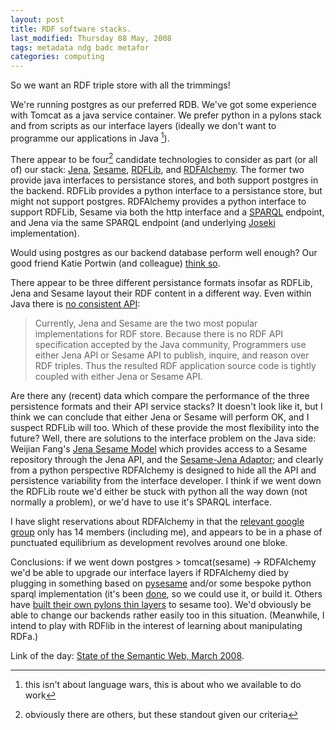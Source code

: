 ```yaml
---
layout: post
title: RDF software stacks.
last_modified: Thursday 08 May, 2008
tags: metadata ndg badc metafor
categories: computing
---
```

So we want an RDF triple store with all the trimmings!

We're running postgres as our preferred RDB. We've got some experience with Tomcat as a java service container. We prefer python in a pylons stack and from scripts as our interface layers (ideally we don't want to programme our applications in Java [^1]).

There appear to be four[^2] candidate technologies to consider as part (or all of) our stack: [Jena](http://jena.sourceforge.net/documentation.html), [Sesame](http://www.openrdf.org/publications/sesame/users/index.html), [RDFLib](http://RDFLib.net/), and [RDFAlchemy](http://openvest.com/trac/wiki/RDFAlchemy). The former two provide java interfaces to persistance stores, and both support postgres in the backend. RDFLib provides a python interface to a persistance store, but might not support postgres. RDFAlchemy provides a python interface to support RDFLib, Sesame via both the http interface and a [SPARQL](http://www.w3.org/TR/rdf-sparql-query/) endpoint, and Jena via the same SPARQL endpoint (and underlying [Joseki](http://www.joseki.org/) implementation).

Would using postgres as our backend database perform well enough? Our good friend Katie Portwin (and colleague) [think so](http://xtech06.usefulinc.com/schedule/paper/18).

There appear to be three different persistance formats insofar as RDFLib, Jena and Sesame layout their RDF content in a different way. Even within Java there is [no consistent API](http://users.ecs.soton.ac.uk/wf/jsm.htm):
<blockquote>Currently, Jena and Sesame are the two most popular implementations for RDF store. Because there is no RDF API specification accepted by the Java community, Programmers use either Jena API or Sesame API to publish, inquire, and reason over RDF triples. Thus the resulted RDF application source code is tightly coupled with either Jena or Sesame API.
</blockquote>

Are there any (recent) data which compare the performance of the three persistence formats and their API service stacks? It doesn't look like it, but I think we can conclude that either Jena or Sesame will perform OK, and I suspect RDFLib will too. Which of these provide the most flexibility into the future? Well, there are solutions to the interface problem on the Java side: Weijian Fang's [Jena Sesame Model](http://sourceforge.net/projects/jenasesamemodel/) which provides access to a Sesame repository through the Jena API, and the [Sesame-Jena Adaptor](http://sjadapter.sourceforge.net/); and clearly from a python perspective RDFAlchemy is designed to hide all the API and persistence variability from the interface developer. I think if we went down the RDFLib route we'd either be stuck with python all the way down (not normally a problem), or we'd have to use it's SPARQL interface.

I have slight reservations about RDFAlchemy in that the [relevant google group](http://groups.google.com/group/rdfalchemy-dev) only has 14 members (including me), and appears to be in a phase of punctuated equilibrium as development revolves around one bloke. 

Conclusions: if we went down postgres &gt; tomcat(sesame) -&gt; RDFAlchemy we'd be able to upgrade our interface layers if RDFAlchemy died by plugging in something based on [pysesame](http://pysesame.projects.semwebcentral.org/) and/or some bespoke python sparql implementation (it's been [done](http://ivanherman.wordpress.com/2007/07/06/sparql-endpoint-interface-to-python/), so we could use it, or build it. Others have [built their own pylons thin layers](http://www.mail-archive.com/pylons-discuss@googlegroups.com/msg03712.html) to sesame too). We'd obviously be able to change our backends rather easily too in this situation. (Meanwhile, I intend to play with RDFlib in the interest of learning about manipulating RDFa.)

Link of the day: [State of the Semantic Web, March 2008](http://www.w3.org/2008/Talks/0307-Tokyo-IH/).
[^1]: this isn't about language wars, this is about who we available to do work

[^2]: obviously there are others, but these standout given our criteria
